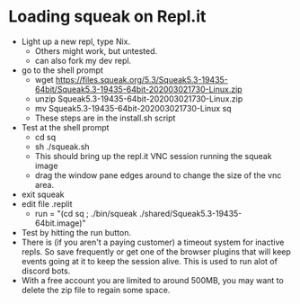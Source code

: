 Loading squeak on Repl.it
==========================

* Light up a new repl, type Nix.
  * Others might work, but untested.
  * can also fork my dev repl.
* go to the shell prompt
  * wget https://files.squeak.org/5.3/Squeak5.3-19435-64bit/Squeak5.3-19435-64bit-202003021730-Linux.zip 
  * unzip  Squeak5.3-19435-64bit-202003021730-Linux.zip
  * mv Squeak5.3-19435-64bit-202003021730-Linux sq
  * These steps are in the install.sh script
* Test at the shell prompt
  * cd sq
  * sh ./squeak.sh
  * This should bring up the repl.it VNC session running the squeak image
  * drag the window pane edges around to change the size of the vnc area.
* exit squeak
* edit file .replit
  * run = "(cd sq ; ./bin/squeak ./shared/Squeak5.3-19435-64bit.image)"
* Test by hitting the run button.
* There is (if you aren't a paying customer) a timeout system for inactive repls. So save frequently or get one of the browser plugins that will keep events going at it to keep the session alive. This is used to run alot of discord bots.
* With a free account you are limited to around 500MB, you may want to delete the zip file to regain some space.
